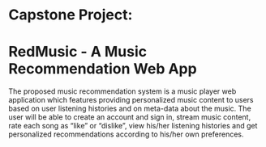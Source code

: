 # Capstone Project: 
# RedMusic - A Music Recommendation Web App
The proposed music recommendation system is a music player web application which features providing personalized music content to users based on user listening histories and on meta-data about the music. The user will be able to create an account and sign in, stream music content, rate each song as “like” or “dislike”, view his/her listening histories and get personalized recommendations according to his/her own preferences. 
